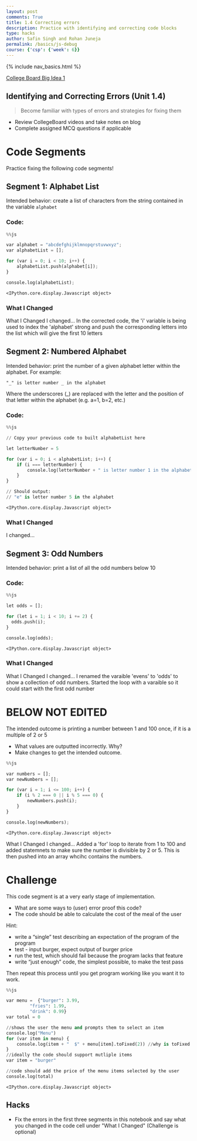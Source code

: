 ```yaml
---
layout: post
comments: True
title: 1.4 Correcting errors
description: Practice with identifying and correcting code blocks
type: hacks
author: Safin Singh and Rohan Juneja
permalink: /basics/js-debug
course: {'csp': {'week': 6}}
---
```


{% include nav_basics.html %}

[College Board Big Idea 1](https://apclassroom.collegeboard.org/103/home?unit=1)

## Identifying and Correcting Errors (Unit 1.4)

> Become familiar with types of errors and strategies for fixing them

- Review CollegeBoard videos and take notes on blog
- Complete assigned MCQ questions if applicable

# Code Segments

Practice fixing the following code segments!

## Segment 1: Alphabet List

Intended behavior: create a list of characters from the string contained in the variable `alphabet`

### Code:


```python
%%js

var alphabet = "abcdefghijklmnopqrstuvwxyz";
var alphabetList = [];

for (var i = 0; i < 10; i++) {
    alphabetList.push(alphabet[i]);
}

console.log(alphabetList);
```


    <IPython.core.display.Javascript object>


### What I Changed

What I Changed
I changed...
In the corrected code, the 'i' variable is being used to index the 'alphabet' strong and push the corresponding letters into the list which will give the first 10 letters

## Segment 2: Numbered Alphabet

Intended behavior: print the number of a given alphabet letter within the alphabet. For example:
```
"_" is letter number _ in the alphabet
```

Where the underscores (_) are replaced with the letter and the position of that letter within the alphabet (e.g. a=1, b=2, etc.)

### Code:


```python
%%js

// Copy your previous code to built alphabetList here

let letterNumber = 5

for (var i = 0; i < alphabetList; i++) {
	if (i === letterNumber) {
		console.log(letterNumber + " is letter number 1 in the alphabet")
	}
}

// Should output:
// "e" is letter number 5 in the alphabet
```


    <IPython.core.display.Javascript object>


### What I Changed

I changed...

## Segment 3: Odd Numbers

Intended behavior: print a list of all the odd numbers below 10

### Code:


```python
%%js

let odds = [];

for (let i = 1; i < 10; i += 2) {
  odds.push(i);
}

console.log(odds);
```


    <IPython.core.display.Javascript object>


### What I Changed

What I Changed
I changed...
I renamed the varaible 'evens' to 'odds' to show a collection of odd numbers. Started the loop with a varaible so it could start with the first odd number

# BELOW NOT EDITED

The intended outcome is printing a number between 1 and 100 once, if it is a multiple of 2 or 5 
- What values are outputted incorrectly. Why?
- Make changes to get the intended outcome.


```python
%%js

var numbers = [];
var newNumbers = [];

for (var i = 1; i <= 100; i++) {
    if (i % 2 === 0 || i % 5 === 0) {
        newNumbers.push(i);
    }
}

console.log(newNumbers);

```


    <IPython.core.display.Javascript object>


What I Changed
I changed...
Added a 'for' loop to iterate from 1 to 100 and added statemnets to make sure the number is divisible by 2 or 5. This is then pushed into an array whcihc contains the numbers.

# Challenge

This code segment is at a very early stage of implementation.
- What are some ways to (user) error proof this code?
- The code should be able to calculate the cost of the meal of the user

Hint:
- write a “single” test describing an expectation of the program of the program
- test - input burger, expect output of burger price
- run the test, which should fail because the program lacks that feature
- write “just enough” code, the simplest possible, to make the test pass

Then repeat this process until you get program working like you want it to work.


```python
%%js

var menu =  {"burger": 3.99,
         "fries": 1.99,
         "drink": 0.99}
var total = 0

//shows the user the menu and prompts them to select an item
console.log("Menu")
for (var item in menu) {
    console.log(item + "  $" + menu[item].toFixed(2)) //why is toFixed used?
}
//ideally the code should support mutliple items
var item = "burger"

//code should add the price of the menu items selected by the user 
console.log(total)
```


    <IPython.core.display.Javascript object>


## Hacks
- Fix the errors in the first three segments in this notebook and say what you changed in the code cell under "What I Changed" (Challenge is optional)
